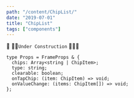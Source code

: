 ```yaml
---
path: "/content/ChipList/"
date: "2019-07-01"
title: "ChipList"
tags: ["components"]
---
```


🚧 👷‍♂️`Under Construction` 👷‍♀️🚧

```tsx
type Props = FrameProps & {
  chips: Array<string | ChipItem>;
  type: string;
  clearable: boolean;
  onTapChip: (item: ChipItem) => void;
  onValueChange: (items: ChipItem[]) => void;
};
```
